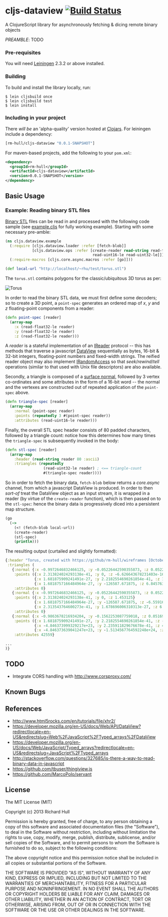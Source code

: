 # cljs-dataview  [![Build Status](https://secure.travis-ci.org/rm-hull/cljs-dataview.png)](http://travis-ci.org/rm-hull/cljs-dataview)

A ClojureScript library for asynchronously fetching &amp; dicing remote binary objects

_PREAMBLE_: TODO

### Pre-requisites

You will need [Leiningen](https://github.com/technomancy/leiningen) 2.3.2 or above installed.

### Building

To build and install the library locally, run:

    $ lein cljsbuild once
    $ lein cljsbuild test
    $ lein install

### Including in your project

There _will be_ an 'alpha-quality' version hosted at [Clojars](https://clojars.org/rm-hull/cljs-dataview).
For leiningen include a dependency:

```clojure
[rm-hull/cljs-dataview "0.0.1-SNAPSHOT"]
```

For maven-based projects, add the following to your `pom.xml`:

```xml
<dependency>
  <groupId>rm-hull</groupId>
  <artifactId>cljs-dataview</artifactId>
  <version>0.0.1-SNAPSHOT</version>
</dependency>
```

## Basic Usage

### Example: Reading binary STL files

[Binary STL](https://en.wikipedia.org/wiki/STL_\(file_format\)#Binary_STL) files
can be read in and processed with the following code sample (see [example.cljs](https://github.com/rm-hull/cljs-dataview/blob/master/src/cljs/dataview/example.cljs) 
for fully working example). Starting with some necessary pre-amble:

```clojure
(ns cljs.dataview.example
  (:require [cljs.dataview.loader :refer [fetch-blob]]
            [cljs.dataview.ops :refer [create-reader read-string read-float32-le
                                       read-uint16-le read-uint32-le]])
  (:require-macros [cljs.core.async.macros :refer [go]]))

(def local-url "http://localhost/~rhu/test/torus.stl")
```

The ```torus.stl``` contains polygons for the classic/ubiquitous 3D torus as per:

![Torus](https://raw.github.com/rm-hull/wireframes/master/doc/gallery/shaded/torus.png)

In order to read the binary STL data, we must first define some decoders; so
to create a 3D point, a ```point-spec``` generates an ordered map of _x_, _y_
and _z_ floating-point components from a reader:

```clojure
(defn point-spec [reader]
  (array-map
    :x (read-float32-le reader)
    :y (read-float32-le reader)
    :z (read-float32-le reader)))
```
A _reader_ is a stateful implementation of an 
[IReader](https://github.com/rm-hull/cljs-dataview/blob/master/src/cljs/dataview/ops.cljs#L47)
protocol -- this has methods that traverse a javascript 
[DataView](https://developer.mozilla.org/en-US/docs/Web/API/DataView?redirectlocale=en-US&redirectslug=Web%2FJavaScript%2FTyped_arrays%2FDataView)
sequentially as bytes, 16-bit & 32-bit integers, floating-point numbers and 
fixed-width strings. The reified reader object may also implement 
[IRandomAccess](https://github.com/rm-hull/cljs-dataview/blob/master/src/cljs/dataview/ops.cljs#L55) 
so that _seek_/_rewind_/_tell_ operations (similar to that used with Unix file
descriptors) are also available.

Secondly, a triangle is composed of a [surface normal](https://en.wikipedia.org/wiki/Surface_normal),
followed by 3 vertex co-ordinates and some attributes in the form of a 16-bit
word -- the normal and the vertexes are constructed out of repeated application
of the ```point-spec``` above.

```clojure
(defn triangle-spec [reader]
  (array-map
    :normal (point-spec reader)
    :points (repeatedly 3 #(point-spec reader))
    :attributes (read-uint16-le reader)))
```
Finally, the overall STL spec header consists of 80 padded characters, 
followed by a triangle count: notice how this determines how many times the
```triangle-spec``` is subsequently invoked in the body:

```clojure
(defn stl-spec [reader]
  (array-map
    :header (read-string reader 80 :ascii)
    :triangles (repeatedly
                 (read-uint32-le reader) ; <== triangle-count
                 #(triangle-spec reader))))
```
So in order to fetch the binary data, ```fetch-blob``` below returns a 
_core.async_ channel, from which a javascript DataView is produced. In order 
to then _sort-of_ treat the DataView object as an input stream, it is wrapped in a 
reader (by virtue of the ```create-reader``` function), which is then passed on
to the ```stl-spec```: hence the binary data is progressively diced 
into a persistent map structure.

```clojure
(go
  (->
    (<! (fetch-blob local-url))
    (create-reader)
    (stl-spec)
    (println)))
```
The resulting output (curtailed and slightly formatted):

```clojure
{:header "Torus, created with https://github/rm-hull/wireframes [October 16 2013]         ", 
 :triangles (
   {:normal {:x -0.9972646832466125, :y -0.05226442590355873, :z 0.05226442590355873}, 
    :points ({:x 2.313824024293138e-41, :y 0, :z -6.626643678231403e-16} 
             {:x 1.681875909241491e-27, :y 2.2182554690261854e-41, :z 1.453125} 
             {:x 1.6818757166484964e-27, :y -126587.671875, :z 6.845763387766029e-41}), 
    :attributes 0} 
   {:normal {:x -0.9972646832466125, :y -0.05226442590355873, :z 0.05226442590355873}, 
    :points ({:x 2.313824024293138e-41, :y 0, :z 1.453125} 
             {:x 1.6818757166484964e-27, :y -126587.671875, :z -6.559165828898756e-24} 
             {:x 2.313543764600273e-41, :y 1.678696006310313e-27, :z 6.845903517612461e-41}), 
    :attributes 0} 
   {:normal {:x -0.9863678216934204, :y -0.1562253087759018, :z 0.05169334635138512}, 
    :points ({:x 1.681875909241491e-27, :y 2.2182554690261854e-41, :z -2.5642598989143858e-23} 
             {:x -4.846373999329217e+23, :y 2.235911829676678e-41, :z 4.377216100692749e-7} 
             {:x -4.846373639041247e+23, :y -1.5134567764592248e+24, :z 6.845623257919596e-41}),
    :attributes 42559} 

...
)}
```

## TODO

* Integrate CORS handling with http://www.corsproxy.com/

## Known Bugs


## References

* http://www.html5rocks.com/en/tutorials/file/xhr2/
* https://developer.mozilla.org/en-US/docs/Web/API/DataView?redirectlocale=en-US&redirectslug=Web%2FJavaScript%2FTyped_arrays%2FDataView
* https://developer.mozilla.org/en-US/docs/Web/JavaScript/Typed_arrays?redirectlocale=en-US&redirectslug=JavaScript%2FTyped_arrays
* http://stackoverflow.com/questions/327685/is-there-a-way-to-read-binary-data-in-javascript
* https://github.com/tbuser/thingiview.js
* https://github.com/MarcoPolo/servant

## License

The MIT License (MIT)

Copyright (c) 2013 Richard Hull

Permission is hereby granted, free of charge, to any person obtaining a copy of
this software and associated documentation files (the "Software"), to deal in
the Software without restriction, including without limitation the rights to
use, copy, modify, merge, publish, distribute, sublicense, and/or sell copies of
the Software, and to permit persons to whom the Software is furnished to do so,
subject to the following conditions:

The above copyright notice and this permission notice shall be included in all
copies or substantial portions of the Software.

THE SOFTWARE IS PROVIDED "AS IS", WITHOUT WARRANTY OF ANY KIND, EXPRESS OR
IMPLIED, INCLUDING BUT NOT LIMITED TO THE WARRANTIES OF MERCHANTABILITY, FITNESS
FOR A PARTICULAR PURPOSE AND NONINFRINGEMENT. IN NO EVENT SHALL THE AUTHORS OR
COPYRIGHT HOLDERS BE LIABLE FOR ANY CLAIM, DAMAGES OR OTHER LIABILITY, WHETHER
IN AN ACTION OF CONTRACT, TORT OR OTHERWISE, ARISING FROM, OUT OF OR IN
CONNECTION WITH THE SOFTWARE OR THE USE OR OTHER DEALINGS IN THE SOFTWARE.
